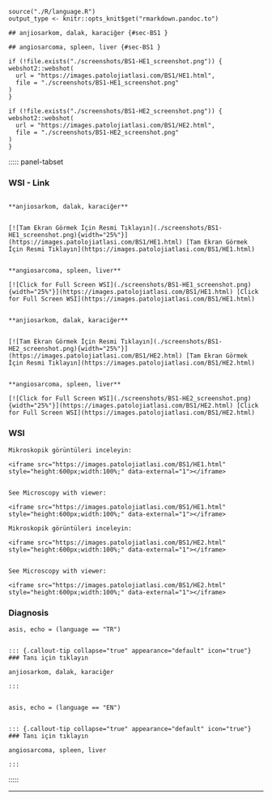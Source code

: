 ```{r language BS1, echo=FALSE, include=TRUE}
source("./R/language.R")
output_type <- knitr::opts_knit$get("rmarkdown.pandoc.to")
```


```{asis anjiosarkom, dalak, karaciğer , echo = (language == "TR")}
## anjiosarkom, dalak, karaciğer {#sec-BS1 }
```


```{asis angiosarcoma, spleen, liver , echo = (language == "EN")}
## angiosarcoma, spleen, liver {#sec-BS1 }
```






```{r BS1 screenshot HE1, eval=TRUE, include=FALSE}
if (!file.exists("./screenshots/BS1-HE1_screenshot.png")) {
webshot2::webshot(
  url = "https://images.patolojiatlasi.com/BS1/HE1.html",
  file = "./screenshots/BS1-HE1_screenshot.png"
)
}
```






```{r BS1 screenshot HE2, eval=TRUE, include=FALSE}
if (!file.exists("./screenshots/BS1-HE2_screenshot.png")) {
webshot2::webshot(
  url = "https://images.patolojiatlasi.com/BS1/HE2.html",
  file = "./screenshots/BS1-HE2_screenshot.png"
)
}
```





::::: panel-tabset


### WSI - Link







```{asis, echo = (language == "TR")}

**anjiosarkom, dalak, karaciğer**


[![Tam Ekran Görmek İçin Resmi Tıklayın](./screenshots/BS1-HE1_screenshot.png){width="25%"}](https://images.patolojiatlasi.com/BS1/HE1.html) [Tam Ekran Görmek İçin Resmi Tıklayın](https://images.patolojiatlasi.com/BS1/HE1.html)
```

```{asis, echo = (language == "EN")}

**angiosarcoma, spleen, liver**

[![Click for Full Screen WSI](./screenshots/BS1-HE1_screenshot.png){width="25%"}](https://images.patolojiatlasi.com/BS1/HE1.html) [Click for Full Screen WSI](https://images.patolojiatlasi.com/BS1/HE1.html)

```






```{asis, echo = (language == "TR")}

**anjiosarkom, dalak, karaciğer**


[![Tam Ekran Görmek İçin Resmi Tıklayın](./screenshots/BS1-HE2_screenshot.png){width="25%"}](https://images.patolojiatlasi.com/BS1/HE2.html) [Tam Ekran Görmek İçin Resmi Tıklayın](https://images.patolojiatlasi.com/BS1/HE2.html)
```

```{asis, echo = (language == "EN")}

**angiosarcoma, spleen, liver**

[![Click for Full Screen WSI](./screenshots/BS1-HE2_screenshot.png){width="25%"}](https://images.patolojiatlasi.com/BS1/HE2.html) [Click for Full Screen WSI](https://images.patolojiatlasi.com/BS1/HE2.html)

```





### WSI








```{asis, echo = ((language=="TR") & (output_type=="html"))}
Mikroskopik görüntüleri inceleyin:

<iframe src="https://images.patolojiatlasi.com/BS1/HE1.html" style="height:600px;width:100%;" data-external="1"></iframe>

```





```{asis, echo = ((language == "EN") & (output_type=="html"))}

See Microscopy with viewer:

<iframe src="https://images.patolojiatlasi.com/BS1/HE1.html" style="height:600px;width:100%;" data-external="1"></iframe>

```







```{asis, echo = ((language=="TR") & (output_type=="html"))}
Mikroskopik görüntüleri inceleyin:

<iframe src="https://images.patolojiatlasi.com/BS1/HE2.html" style="height:600px;width:100%;" data-external="1"></iframe>

```





```{asis, echo = ((language == "EN") & (output_type=="html"))}

See Microscopy with viewer:

<iframe src="https://images.patolojiatlasi.com/BS1/HE2.html" style="height:600px;width:100%;" data-external="1"></iframe>

```





### Diagnosis


```{comment}
asis, echo = (language == "TR")


::: {.callout-tip collapse="true" appearance="default" icon="true"}
### Tanı için tıklayın

anjiosarkom, dalak, karaciğer

:::


```


```{comment}
asis, echo = (language == "EN")


::: {.callout-tip collapse="true" appearance="default" icon="true"}
### Tanı için tıklayın

angiosarcoma, spleen, liver

:::

```









:::::

<hr>
